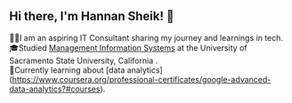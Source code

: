 ## Hi there, I'm Hannan Sheik! 🍎

👩‍💻I am an aspiring IT Consultant sharing my journey and learnings in tech. <br/>
🎓Studied [Management Information Systems]((https://catalog.csus.edu/colleges/business-administration/information-systems-and-business-analytics/bs-in-business-administration-management-information-systems/)) at the University of Sacramento State University, California . <br/>
💭Currently learning about [data analytics] (https://www.coursera.org/professional-certificates/google-advanced-data-analytics?#courses). <br/>

